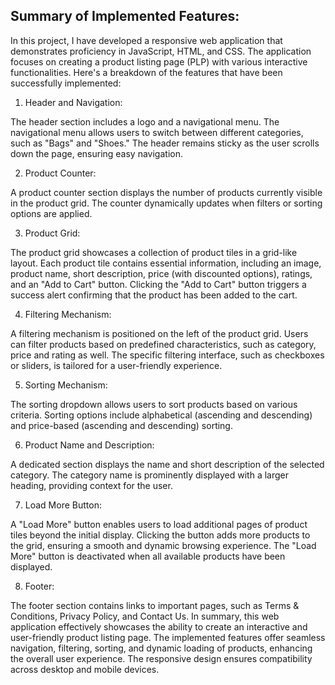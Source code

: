 ## Summary of Implemented Features:

In this project, I have developed a responsive web application that demonstrates proficiency in JavaScript, HTML, and CSS. The application focuses on creating a product listing page (PLP) with various interactive functionalities. Here's a breakdown of the features that have been successfully implemented:

1. Header and Navigation:

The header section includes a logo and a navigational menu.
The navigational menu allows users to switch between different categories, such as "Bags" and "Shoes."
The header remains sticky as the user scrolls down the page, ensuring easy navigation.

2. Product Counter:

A product counter section displays the number of products currently visible in the product grid.
The counter dynamically updates when filters or sorting options are applied.

3. Product Grid:

The product grid showcases a collection of product tiles in a grid-like layout.
Each product tile contains essential information, including an image, product name, short description, price (with discounted options), ratings, and an "Add to Cart" button.
Clicking the "Add to Cart" button triggers a success alert confirming that the product has been added to the cart.

4. Filtering Mechanism:

A filtering mechanism is positioned on the left of the product grid.
Users can filter products based on predefined characteristics, such as category, price and rating as well.
The specific filtering interface, such as checkboxes or sliders, is tailored for a user-friendly experience.

5. Sorting Mechanism:

The sorting dropdown allows users to sort products based on various criteria.
Sorting options include alphabetical (ascending and descending) and price-based (ascending and descending) sorting.

6. Product Name and Description:

A dedicated section displays the name and short description of the selected category.
The category name is prominently displayed with a larger heading, providing context for the user.

7. Load More Button:

A "Load More" button enables users to load additional pages of product tiles beyond the initial display.
Clicking the button adds more products to the grid, ensuring a smooth and dynamic browsing experience.
The "Load More" button is deactivated when all available products have been displayed.

8. Footer:

The footer section contains links to important pages, such as Terms & Conditions, Privacy Policy, and Contact Us.
In summary, this web application effectively showcases the ability to create an interactive and user-friendly product listing page. The implemented features offer seamless navigation, filtering, sorting, and dynamic loading of products, enhancing the overall user experience. The responsive design ensures compatibility across desktop and mobile devices.